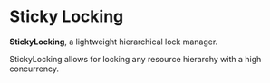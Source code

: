 #  Sticky Locking

**StickyLocking**, a lightweight hierarchical lock manager.

StickyLocking allows for locking any resource hierarchy with a high concurrency.
